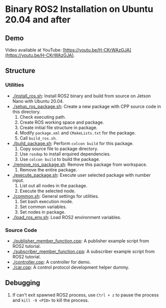 # Binary ROS2 Installation on Ubuntu 20.04 and after

## Demo

Video available at YouTube: [https://youtu.be/H-CKrWAzGJA](https://youtu.be/H-CKrWAzGJA).

## Structure

### Utilities

- [./install_ros.sh](./install_ros.sh): Install ROS2 binary and build from source on Jetson Nano with Ubuntu 20.04.
- [./setup_ros_package.sh](./setup_ros_package.sh): Create a new package with CPP source code in this directory.
    1. Check executing path.
    2. Create ROS working space and package.
    3. Create initial file structure in package.
    4. Modify `package.xml` and `CMakeLists.txt` for the package.
    5. Call `build_ros.sh`.
- [./build_package.sh](./build_package.sh): Perform `colcon build` for this package.
    1. Copy source file to package directory.
    2. Use `rosdep` to install erquired dependencies.
    3. Use `colcon build` to build the package.
- [./remove_ros_package.sh](./remove_ros_package.sh): Remove this package from workspace.
    1. Remove the entire package.
- [./execute_package.sh](./execute_package.sh): Execute user selected package with number input.
    1. List out all nodes in the package.
    2. Execute the selected node.
- [./common.sh](./common.sh): General settings for utilities.
    1. Set bash execution mode.
    2. Set common variables.
    3. Set nodes in package.
- [./load_ros_env.sh](./load_ros_env.sh): Load ROS2 environment variables.

### Source Code

- [./publisher_member_function.cpp](./publisher_member_function.cpp): A publisher example script from ROS2 tutorial.
- [./subscriber_member_function.cpp](./subscriber_member_function.cpp): A subscriber example script from ROS2 tutorial.
- [./controller.cpp](./controller.cpp): A controller for demo.
- [./car.cpp](./car.cpp): A control protocol development helper dummy.

## Debugging

1. If can't exit spawned ROS2 process, use `Ctrl + z` to pause the process and `kill -9 <PID>` to kill the process.
